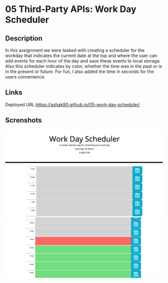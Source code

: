 # 05 Third-Party APIs: Work Day Scheduler

## Description

In this assignment we were tasked with creating a scheduler for the workday that indicates the current date at the top and where the user can add events for each hour of the day and save these events to local storage. Also this scheduler indicates by color, whether the time was in the past or is in the present or future. For fun, I also added the time in seconds for the users convenience.   

## Links

Deployed URL:https://ashak90.github.io/05-work-day-scheduler/


## Screnshots

![screenshot1](./Assets/screenshots/screenshot-1.png) 
![screenshot2](./Assets/screenshots/screenshot-2.png) 


